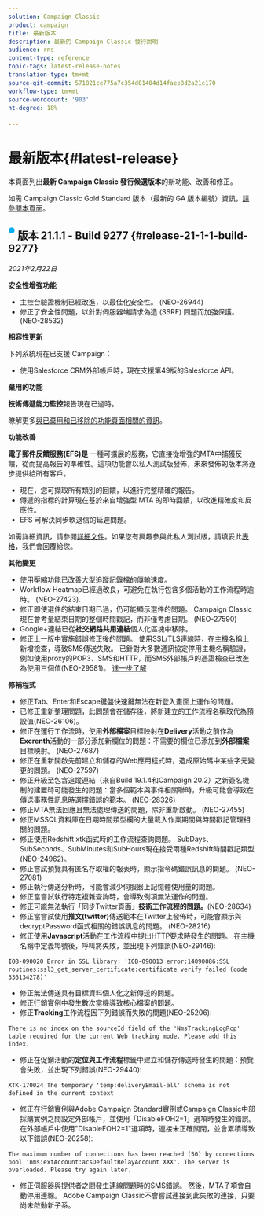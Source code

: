 ```yaml
---
solution: Campaign Classic
product: campaign
title: 最新版本
description: 最新的 Campaign Classic 發行說明
audience: rns
content-type: reference
topic-tags: latest-release-notes
translation-type: tm+mt
source-git-commit: 571821ce775a7c354d01404d14faee8d2a21c170
workflow-type: tm+mt
source-wordcount: '903'
ht-degree: 18%

---
```



# 最新版本{#latest-release}

本頁面列出&#x200B;**最新 Campaign Classic 發行候選版本**&#x200B;的新功能、改善和修正。

如需 Campaign Classic Gold Standard 版本（最新的 GA 版本編號）資訊，[請參閱本頁面](../../rn/using/gold-standard.md)。

## ![](assets/do-not-localize/blue_2.png) 版本 21.1.1 - Build 9277 {#release-21-1-1-build-9277}

_2021年2月22日_

**安全性增強功能**

* 主控台驗證機制已經改進，以最佳化安全性。 (NEO-26944)
* 修正了安全性問題，以針對伺服器端請求偽造 (SSRF) 問題而加強保護。(NEO-28532)

**相容性更新**

下列系統現在已支援 Campaign：

* 使用Salesforce CRM外部帳戶時，現在支援第49版的Salesforce API。

**棄用的功能**

**技術傳遞能力監控**&#x200B;報告現在已過時。

瞭解更多[與已棄用和已移除的功能頁面相關的資訊](../../rn/using/deprecated-features.md)。

**功能改善**

**電子郵件反饋服務(EFS)是** 一種可擴展的服務，它直接從增強的MTA中捕獲反饋，從而提高報告的準確性。這項功能會以私人測試版發佈，未來發佈的版本將逐步提供給所有客戶。

* 現在，您可擷取所有類別的回饋，以進行完整精確的報告。
* 傳遞的指標的計算現在基於來自增強型 MTA 的即時回饋，以改進精確度和反應性。
* EFS 可解決同步軟退信的延遲問題。

如需詳細資訊，請參閱[詳細文件](../../delivery/using/sending-with-enhanced-mta.md#efs)。如果您有興趣參與此私人測試版，請填妥此[表格](https://forms.office.com/Pages/ResponsePage.aspx?id=Wht7-jR7h0OUrtLBeN7O4Rol2vQGupxItW9_BerXV6VUQTJPN1Q5WUI4OFNTWkYzQjg3WllUSDAxWi4u)，我們會回覆給您。

**其他變更**

* 使用壓縮功能已改善大型追蹤記錄檔的傳輸速度。
* Workflow Heatmap已經過改良，可避免在執行包含多個活動的工作流程時逾時。 (NEO-27423).
* 修正即使選件的結束日期已過，仍可能顯示選件的問題。 Campaign Classic現在會考量結束日期的整個時間戳記，而非僅考慮日期。 (NEO-27590)
* Google+連結已從&#x200B;**社交網路共用連結**&#x200B;個人化區塊中移除。
* 修正上一版中實施錯誤修正後的問題。 使用SSL/TLS連線時，在主機名稱上新增檢查，導致SMS傳送失敗。 已針對大多數通訊協定停用主機名稱驗證，例如使用proxy的POP3、SMS和HTTP，而SMS外部帳戶的憑證檢查已改進為使用三個值(NEO-29581)。 [進一步了解](../../delivery/using/sms-protocol.md#skip-tls)

**修補程式**

* 修正Tab、Enter和Escape鍵盤快速鍵無法在新登入畫面上運作的問題。
* 已修正重新整理問題，此問題會在儲存後，將新建立的工作流程名稱取代為預設值(NEO-26106)。
* 修正在運行工作流時，使用&#x200B;**外部檔案**&#x200B;目標映射在&#x200B;**Delivery**&#x200B;活動之前作為&#x200B;**Excrenth**&#x200B;活動的一部分添加新欄位的問題：不需要的欄位已添加到&#x200B;**外部檔案**&#x200B;目標映射。 (NEO-27687)
* 修正在重新開啟先前建立和儲存的Web應用程式時，造成原始碼中某些字元變更的問題。 (NEO-27597)
* 修正升級至包含追蹤連結（來自Build 19.1.4和Campaign 20.2）之新簽名機制的建置時可能發生的問題：當多個範本與事件相關聯時，升級可能會導致在傳送事務性訊息時選擇錯誤的範本。 (NEO-28326)
* 修正MTA無法回應且無法處理傳送的問題，除非重新啟動。 (NEO-27455)
* 修正MSSQL資料庫在日期時間類型欄的大量載入作業期間與時間戳記管理相關的問題。
* 修正使用Redshift xtk函式時的工作流程查詢問題。 SubDays、SubSeconds、SubMinutes和SubHours現在接受兩種Redshift時間戳記類型(NEO-24962)。
* 修正嘗試預覽具有匿名存取權的報表時，顯示指令碼錯誤訊息的問題。 (NEO-27081)
* 修正執行傳送分析時，可能會減少伺服器上記憶體使用量的問題。
* 修正當嘗試執行特定複雜查詢時，會導致例項無法運作的問題。
* 修正可能無法執行「同步Twitter頁面&#x200B;**」技術工作流程的問題。**(NEO-28634)
* 修正當嘗試使用&#x200B;**推文(twitter)**&#x200B;傳送範本在Twitter上發佈時，可能會顯示與decryptPassword函式相關的錯誤訊息的問題。 (NEO-28216)
* 修正使用&#x200B;**Javascript**&#x200B;活動在工作流程中提出HTTP要求時發生的問題。 在主機名稱中定義埠號後，呼叫將失敗，並出現下列錯誤(NEO-29146):

```
IOB-090020 Error in SSL library: 'IOB-090013 error:14090086:SSL routines:ssl3_get_server_certificate:certificate verify failed (code 336134278)'
```

* 修正無法傳送具有目標資料個人化之新傳送的問題。
* 修正行銷實例中發生數次當機導致核心檔案的問題。
* 修正&#x200B;**Tracking**&#x200B;工作流程因下列錯誤而失敗的問題(NEO-25206):

```
There is no index on the sourceId field of the 'NmsTrackingLogRcp' table required for the current Web tracking mode. Please add this index.
```

* 修正在促銷活動的&#x200B;**定位與工作流程**&#x200B;標籤中建立和儲存傳送時發生的問題：預覽會失敗，並出現下列錯誤(NEO-29440):

```
XTK-170024 The temporary 'temp:deliveryEmail-all' schema is not defined in the current context
```

* 修正在行銷實例與Adobe Campaign Standard實例或Campaign Classic中部採購實例之間設定外部帳戶，並使用「DisableFOH2=1」選項時發生的錯誤。 在外部帳戶中使用&quot;DisableFOH2=1&quot;選項時，連接未正確關閉，並會累積導致以下錯誤(NEO-26258):

```
The maximum number of connections has been reached (50) by connections pool 'nms:extAccount:acsDefaultRelayAccount XXX'. The server is overloaded. Please try again later.
```

* 修正伺服器與提供者之間發生連線問題時的SMS錯誤。 然後，MTA子項會自動停用連線。 Adobe Campaign Classic不會嘗試連接到此失敗的連接，只要尚未啟動新子系。
